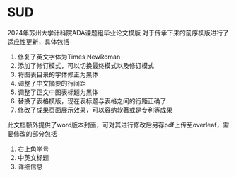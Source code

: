 # SUD
2024年苏州大学计科院ADA课题组毕业论文模版
对于传承下来的前序模版进行了适应性更新，具体包括
1. 修复了英文字体为Times NewRoman
2. 添加了修订模式，可以切换最终模式以及修订模式
3. 将图表目录的字体修正为黑体
4. 调整了中文摘要的行间距
5. 调整了正文中图表标题为黑体
6. 替换了表格模版，现在表标题与表格之间的行距正确了
7. 修改了成果页面展示效果，可以容纳软著或是专利等成果


此文档额外提供了word版本封面，可对其进行修改后另存pdf上传至overleaf，需要修改的部分包括
1. 右上角学号
2. 中英文标题
3. 详细信息
